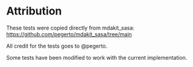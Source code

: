 # Attribution

These tests were copied directly from mdakit_sasa: https://github.com/pegerto/mdakit_sasa/tree/main

All credit for the tests goes to @pegerto.

Some tests have been modified to work with the current implementation.
